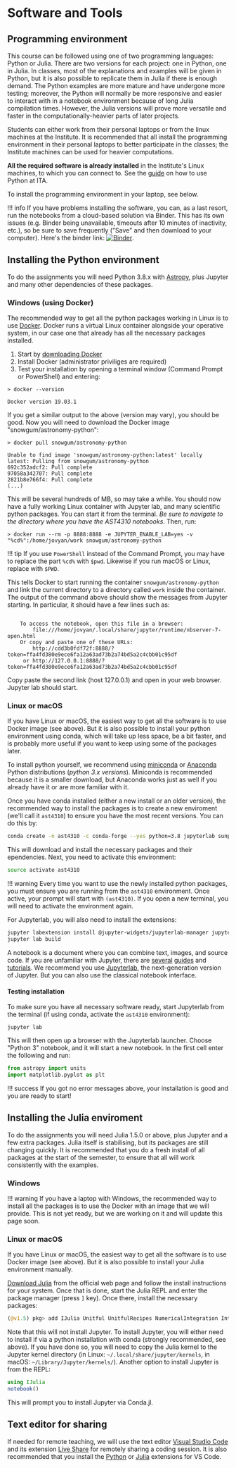 # Software and Tools


## Programming environment

This course can be followed using one of two programming languages: Python or Julia. There are two versions for each project: one in Python, one in Julia. In classes, most of the explanations and examples will be given in Python, but it is also possible to replicate them in Julia if there is enough demand. The Python examples are more mature and have undergone more testing; moreover, the Python will normally be more responsive and easier to interact with in a notebook environment because of long Julia compilation times. However, the Julia versions will prove more versatile and faster in the computationally-heavier parts of later projects.

Students can either work from their personal laptops or from the linux machines at the Institute. It is recommended that all install the programming environment in their personal laptops to better participate in the classes; the Institute machines can be used for heavier computations.

**All the required software is already installed** in the Institute's Linux machines, to which you can connect to. See the  [guide](https://www.mn.uio.no/astro/english/services/it/help/programming/using-python.html) on how to use Python at ITA.

To install the programming environment in your laptop, see below.

!!! info
    If you have problems installing the software, you can, as a last resort, run the notebooks from a cloud-based solution via Binder. This has its own issues (e.g. Binder being unavailable, timeouts after 10 minutes of inactivity, etc.), so be sure to save frequently ("Save" and then download to your computer). Here's the binder link: [![Binder](https://mybinder.org/badge_logo.svg)](https://mybinder.org/v2/gh/tiagopereira/ast4310/master?urlpath=lab/tree/notebooks).

## Installing the Python environment

To do the assignments you will need Python 3.8.x with [Astropy](https://www.astropy.org/), plus Jupyter and many other dependencies of these packages.

### Windows (using Docker)

The recommended way to get all the python packages working in Linux is to use [Docker](https://www.docker.com/). Docker runs a virtual Linux container alongside your operative system, in our case one that already has all the necessary packages installed. 

1. Start by [downloading Docker](https://docs.docker.com/get-docker/)
2. Install Docker (administrator priviliges are required)
3. Test your installation by opening a terminal window (Command Prompt or PowerShell) and entering:

```
> docker --version

Docker version 19.03.1
```

If you get a similar output to the above (version may vary), you should be good. Now you will need to download the Docker image "snowgum/astronomy-python":

```
> docker pull snowgum/astronomy-python

Unable to find image 'snowgum/astronomy-python:latest' locally
latest: Pulling from snowgum/astronomy-python
692c352adcf2: Pull complete
97058a342707: Pull complete
2821b8e766f4: Pull complete
(...)
```

This will be several hundreds of MB, so may take a while. You should now have a fully working Linux container with Jupyter lab, and many scientific python packages. You can start it from the terminal. *Be sure to navigate to the directory where you have the AST4310 notebooks*. Then, run:

```
> docker run --rm -p 8888:8888 -e JUPYTER_ENABLE_LAB=yes -v "%cd%":/home/jovyan/work snowgum/astronomy-python

```

!!! tip
    If you use `PowerShell` instead of the Command Prompt, you may have to replace the part `%cd%` with `$pwd`. Likewise if you run macOS or Linux, replace with `$PWD`.


This tells Docker to start running the container `snowgum/astronomy-python` and link the current directory to a directory called `work` inside the container. The output of the command above should show the messages from Jupyter starting. In particular, it should have a few lines such as:

```

    To access the notebook, open this file in a browser:
        file:///home/jovyan/.local/share/jupyter/runtime/nbserver-7-open.html
    Or copy and paste one of these URLs:
        http://cdd3b0fdf72f:8888/?token=ffa4fd380e9ece6fa12a63ad73b2a74bd5a2c4cbb01c95df
     or http://127.0.0.1:8888/?token=ffa4fd380e9ece6fa12a63ad73b2a74bd5a2c4cbb01c95df
```

Copy paste the second link (host 127.0.0.1) and open in your web browser. Jupyter lab should start.


### Linux or macOS

If you have Linux or macOS, the easiest way to get all the software is to use Docker image (see above). But it is also possible to install your python environment using conda, which will take up less space, be a bit faster, and is probably more useful if you want to keep using some of the packages later. 

To install python yourself, we recommend using [miniconda](https://conda.io/miniconda.html) or [Anaconda](https://www.anaconda.com/download/) Python distributions (*python 3.x versions*). Miniconda is recommended because it is a smaller download, but Anaconda works just as well if you already have it or are more familiar with it.

Once you have conda installed (either a new install or an older version), the recommended way to install the packages is to create a new enviroment (we'll call it `ast4310`) to ensure you have the most recent versions. You can do this by:

``` bash
conda create -n ast4310 -c conda-forge --yes python=3.8 jupyterlab sunpy ipympl bqplot nodejs
```

This will download and install the necessary packages and their ependencies. Next, you need to activate this environment:

``` bash
source activate ast4310
```

!!! warning
    Every time you want to use the newly installed python packages, you must ensure you are running from the `ast4310` environment. Once active, your prompt will start with `(ast4310)`. If you open a new terminal, you will need to activate the environment again.


For Jupyterlab, you will also need to install the extensions:

``` bash
jupyter labextension install @jupyter-widgets/jupyterlab-manager jupyter-matplotlib
jupyter lab build
```

A notebook is a document where you can combine text, images, and source code. If you are unfamiliar with Jupyter, there are [several](https://jupyter-notebook.readthedocs.io/en/stable/) [guides](https://www.youtube.com/watch?v=HW29067qVWk) and [tutorials](https://www.datacamp.com/community/tutorials/tutorial-jupyter-notebook). We recommend you use [Jupyterlab](https://jupyterlab.readthedocs.io/en/latest/), the next-generation version of Jupyter. But you can also use the classical notebook interface.

#### Testing installation

To make sure you have all necessary software ready, start Jupyterlab from the terminal (if using conda, activate the  `ast4310` environment):

```
jupyter lab
```

This will then open up a browser with the Jupyterlab launcher. Choose "Python 3" notebook, and it will start a new notebook. In the first cell enter the following and run:

``` python
from astropy import units
import matplotlib.pyplot as plt
```

!!! success
    If you got no error messages above, your installation is good and you are ready to start!

## Installing the Julia enviroment

To do the assignments you will need Julia 1.5.0 or above, plus Jupyter and a few extra packages. Julia itself is stabilising, but its packages are still changing quickly. It is recommended that you do a fresh install of all packages at the start of the semester, to ensure that all will work consistently with the examples.

### Windows 

!!! warning
    If you have a laptop with Windows, the recommended way to install all the packages is to use the Docker with an image that we will provide. This is not yet ready, but we are working on it and will update this page soon.

### Linux or macOS

If you have Linux or macOS, the easiest way to get all the software is to use Docker image (see above). But it is also possible to install your Julia environment manually. 

[Download Julia](https://julialang.org/downloads/) from the official web page and follow the install instructions for your system. Once that is done, start the Julia REPL and enter the package manager (press `]` key). Once there, install the necessary packages:

```  julia
(@v1.5) pkg> add IJulia Unitful UnitfulRecipes NumericalIntegration Interpolations PhysicalConstants FITSIO Plots LaTeXStrings pluto
```

Note that this will not install Jupyter. To install Jupyter, you will either need to install if via a python installation with conda (strongly recommended, see above). If you have done so, you will need to copy the Julia kernel to the Jupyter kernel directory (in Linux: `~/.local/share/jupyter/kernels`, in macOS: `~/Library/Jupyter/kernels/`). Another option to install Jupyter is from the REPL:

``` julia
using IJulia
notebook()
```

This will prompt you to install Jupyter via Conda.jl. 

## Text editor for sharing

If needed for remote teaching, we will use the text editor [Visual Studio Code](https://code.visualstudio.com/) and its extension [Live Share](https://marketplace.visualstudio.com/items?itemName=MS-vsliveshare.vsliveshare) for remotely sharing a coding session. It is also recommended that you install the [Python](https://marketplace.visualstudio.com/items?itemName=ms-python.python) or [Julia](https://github.com/julia-vscode/julia-vscode) extensions for VS Code.